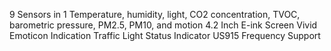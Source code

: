 9 Sensors in 1
Temperature, humidity, light, CO2 concentration, TVOC, barometric pressure, PM2.5, PM10, and motion
4.2 Inch E-ink Screen
Vivid Emoticon Indication
Traffic Light Status Indicator
US915 Frequency Support
